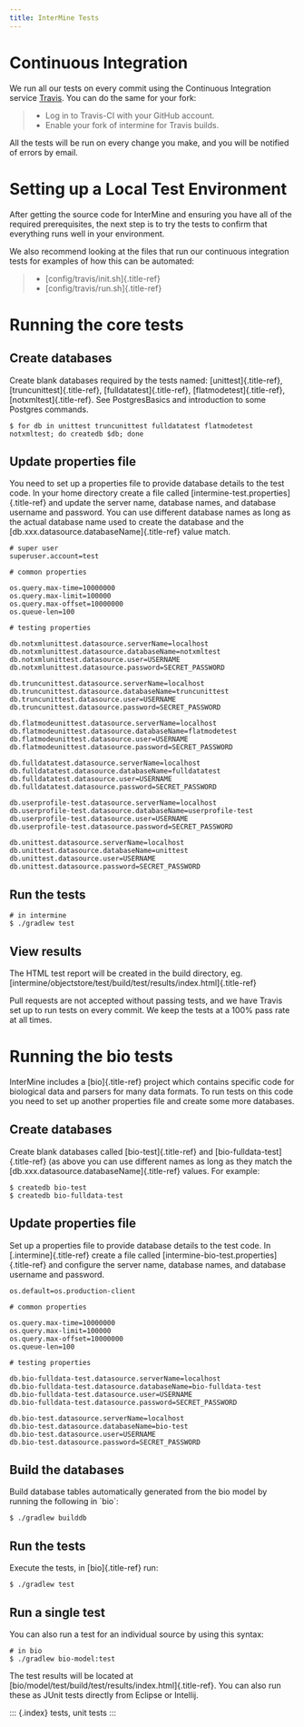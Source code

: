 ```yaml
---
title: InterMine Tests
---
```


Continuous Integration
======================

We run all our tests on every commit using the Continuous Integration
service [Travis](https://travis-ci.org/intermine/intermine). You can do
the same for your fork:

> -   Log in to Travis-CI with your GitHub account.
> -   Enable your fork of intermine for Travis builds.

All the tests will be run on every change you make, and you will be
notified of errors by email.

Setting up a Local Test Environment
===================================

After getting the source code for InterMine and ensuring you have all of
the required prerequisites, the next step is to try the tests to confirm
that everything runs well in your environment.

We also recommend looking at the files that run our continuous
integration tests for examples of how this can be automated:

> -   [config/travis/init.sh]{.title-ref}
> -   [config/travis/run.sh]{.title-ref}

Running the core tests
======================

Create databases
----------------

Create blank databases required by the tests named:
[unittest]{.title-ref}, [truncunittest]{.title-ref},
[fulldatatest]{.title-ref}, [flatmodetest]{.title-ref},
[notxmltest]{.title-ref}. See PostgresBasics and introduction to some
Postgres commands.

``` {.bash}
$ for db in unittest truncunittest fulldatatest flatmodetest notxmltest; do createdb $db; done
```

Update properties file
----------------------

You need to set up a properties file to provide database details to the
test code. In your home directory create a file called
[intermine-test.properties]{.title-ref} and update the server name,
database names, and database username and password. You can use
different database names as long as the actual database name used to
create the database and the [db.xxx.datasource.databaseName]{.title-ref}
value match.

``` {.properties}
# super user
superuser.account=test

# common properties

os.query.max-time=10000000
os.query.max-limit=100000
os.query.max-offset=10000000
os.queue-len=100

# testing properties

db.notxmlunittest.datasource.serverName=localhost
db.notxmlunittest.datasource.databaseName=notxmltest
db.notxmlunittest.datasource.user=USERNAME
db.notxmlunittest.datasource.password=SECRET_PASSWORD

db.truncunittest.datasource.serverName=localhost
db.truncunittest.datasource.databaseName=truncunittest
db.truncunittest.datasource.user=USERNAME
db.truncunittest.datasource.password=SECRET_PASSWORD

db.flatmodeunittest.datasource.serverName=localhost
db.flatmodeunittest.datasource.databaseName=flatmodetest
db.flatmodeunittest.datasource.user=USERNAME
db.flatmodeunittest.datasource.password=SECRET_PASSWORD

db.fulldatatest.datasource.serverName=localhost
db.fulldatatest.datasource.databaseName=fulldatatest
db.fulldatatest.datasource.user=USERNAME
db.fulldatatest.datasource.password=SECRET_PASSWORD

db.userprofile-test.datasource.serverName=localhost
db.userprofile-test.datasource.databaseName=userprofile-test
db.userprofile-test.datasource.user=USERNAME
db.userprofile-test.datasource.password=SECRET_PASSWORD

db.unittest.datasource.serverName=localhost
db.unittest.datasource.databaseName=unittest
db.unittest.datasource.user=USERNAME
db.unittest.datasource.password=SECRET_PASSWORD
```

Run the tests
-------------

``` {.bash}
# in intermine
$ ./gradlew test
```

View results
------------

The HTML test report will be created in the build directory, eg.
[intermine/objectstore/test/build/test/results/index.html]{.title-ref}

Pull requests are not accepted without passing tests, and we have Travis
set up to run tests on every commit. We keep the tests at a 100% pass
rate at all times.

Running the bio tests
=====================

InterMine includes a [bio]{.title-ref} project which contains specific
code for biological data and parsers for many data formats. To run tests
on this code you need to set up another properties file and create some
more databases.

Create databases
----------------

Create blank databases called [bio-test]{.title-ref} and
[bio-fulldata-test]{.title-ref} (as above you can use different names as
long as they match the [db.xxx.datasource.databaseName]{.title-ref}
values. For example:

``` {.bash}
$ createdb bio-test
$ createdb bio-fulldata-test
```

Update properties file
----------------------

Set up a properties file to provide database details to the test code.
In [.intermine]{.title-ref} create a file called
[intermine-bio-test.properties]{.title-ref} and configure the server
name, database names, and database username and password.

``` {.properties}
os.default=os.production-client

# common properties

os.query.max-time=10000000
os.query.max-limit=100000
os.query.max-offset=10000000
os.queue-len=100

# testing properties

db.bio-fulldata-test.datasource.serverName=localhost
db.bio-fulldata-test.datasource.databaseName=bio-fulldata-test
db.bio-fulldata-test.datasource.user=USERNAME
db.bio-fulldata-test.datasource.password=SECRET_PASSWORD

db.bio-test.datasource.serverName=localhost
db.bio-test.datasource.databaseName=bio-test
db.bio-test.datasource.user=USERNAME
db.bio-test.datasource.password=SECRET_PASSWORD
```

Build the databases
-------------------

Build database tables automatically generated from the bio model by
running the following in \`bio\`:

``` {.bash}
$ ./gradlew builddb
```

Run the tests
-------------

Execute the tests, in [bio]{.title-ref} run:

``` {.bash}
$ ./gradlew test
```

Run a single test
-----------------

You can also run a test for an individual source by using this syntax:

``` {.bash}
# in bio
$ ./gradlew bio-model:test
```

The test results will be located at
[bio/model/test/build/test/results/index.html]{.title-ref}. You can also
run these as JUnit tests directly from Eclipse or Intellij.

::: {.index}
tests, unit tests
:::
